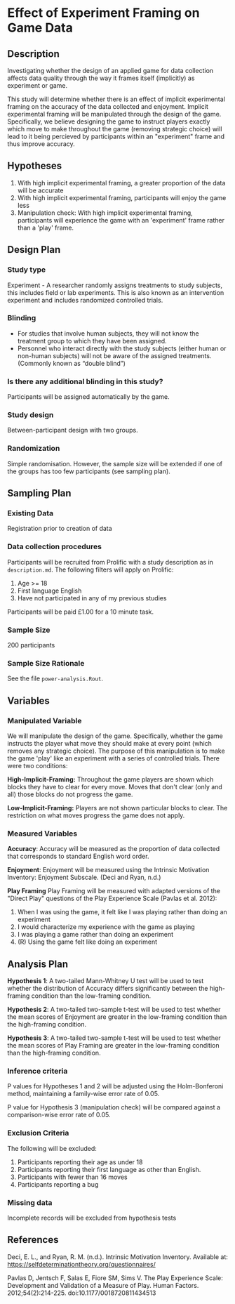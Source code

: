 # Effect of Experiment Framing on Game Data

## Description

Investigating whether the design of an applied game for data collection affects data quality through the way it frames itself (implicitly) as experiment or game.

This study will determine whether there is an effect of implicit experimental framing on the accuracy of the data collected and enjoyment. Implicit experimental framing will be manipulated through the design of the game. Specifically, we believe designing the game to instruct players exactly which move to make throughout the game (removing strategic choice) will lead to it being percieved by participants within an "experiment" frame and thus improve accuracy.

## Hypotheses

1. With high implicit experimental framing, a greater proportion of the data will be accurate
2. With high implicit experimental framing, participants will enjoy the game less
3. Manipulation check: With high implicit experimental framing, participants will experience the game with an 'experiment' frame rather than a 'play' frame.

Design Plan
-----------

### Study type

Experiment - A researcher randomly assigns treatments to study subjects, this includes field or lab experiments. This is also known as an intervention experiment and includes randomized controlled trials.

### Blinding

* For studies that involve human subjects, they will not know the treatment group to which they have been assigned.
* Personnel who interact directly with the study subjects (either human or non-human subjects) will not be aware of the assigned treatments. (Commonly known as “double blind”)

### Is there any additional blinding in this study?

Participants will be assigned automatically by the game.

### Study design

Between-participant design with two groups.

### Randomization

Simple randomisation. However, the sample size will be extended if one of the groups has too few participants (see sampling plan).

Sampling Plan
-------------

### Existing Data

Registration prior to creation of data

### Data collection procedures

Participants will be recruited from Prolific with a study description as in `description.md`. The following filters will apply on Prolific:

1. Age >= 18
2. First language English
3. Have not participated in any of my previous studies

Participants will be paid £1.00 for a 10 minute task. 

### Sample Size

200 participants

### Sample Size Rationale

See the file `power-analysis.Rout`.

Variables
---------

### Manipulated Variable

We will manipulate the design of the game. Specifically, whether the game instructs the player what move they should make at every point (which removes any strategic choice). The purpose of this manipulation is to make the game 'play' like an experiment with a series of controlled trials. There were two conditions:

**High-Implicit-Framing:** Throughout the game players are shown which blocks they have to clear for every move. Moves that don't clear (only and all) those blocks do not progress the game.

**Low-Implicit-Framing:** Players are not shown particular blocks to clear. The restriction on what moves progress the game does not apply.

### Measured Variables

**Accuracy**: Accuracy will be measured as the proportion of data collected that corresponds to standard English word order.

**Enjoyment**: Enjoyment will be measured using the Intrinsic Motivation Inventory: Enjoyment Subscale. (Deci and Ryan, n.d.)

**Play Framing** Play Framing will be measured with adapted versions of the "Direct Play" questions of the Play Experience Scale (Pavlas et al. 2012):

1. When I was using the game, it felt like I was playing rather than doing an experiment
2. I would characterize my experience with the game as playing
3. I was playing a game rather than doing an experiment
4. (R) Using the game felt like doing an experiment 

Analysis Plan
-------------

**Hypothesis 1**: A two-tailed Mann-Whitney U test will be used to test whether the distribution of Accuracy differs significantly between the high-framing condition than the low-framing condition.

**Hypothesis 2**: A two-tailed two-sample t-test will be used to test whether the mean scores of Enjoyment are greater in the low-framing condition than the high-framing condition.

**Hypothesis 3**: A two-tailed two-sample t-test will be used to test whether the mean scores of Play Framing are greater in the low-framing condition than the high-framing condition.

### Inference criteria

P values for Hypotheses 1 and 2 will be adjusted using the Holm-Bonferoni method, maintaining a family-wise error rate of 0.05.

P value for Hypothesis 3 (manipulation check) will be compared against a comparison-wise error rate of 0.05.

### Exclusion Criteria

The following will be excluded:

1. Participants reporting their age as under 18
2. Participants reporting their first language as other than English.
3. Participants with fewer than 16 moves
4. Participants reporting a bug

### Missing data

Incomplete records will be excluded from hypothesis tests

References
----------

Deci, E. L., and Ryan, R. M. (n.d.). Intrinsic Motivation Inventory. Available at: https://selfdeterminationtheory.org/questionnaires/

Pavlas D, Jentsch F, Salas E, Fiore SM, Sims V. The Play Experience Scale: Development and Validation of a Measure of Play. Human Factors. 2012;54(2):214-225. doi:10.1177/0018720811434513
